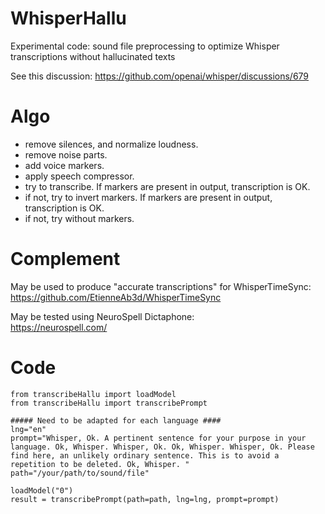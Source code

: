 # WhisperHallu
Experimental code: sound file preprocessing to optimize Whisper transcriptions without hallucinated texts

See this discussion: https://github.com/openai/whisper/discussions/679

# Algo
- remove silences, and normalize loudness.
- remove noise parts.
- add voice markers.
- apply speech compressor.
- try to transcribe. If markers are present in output, transcription is OK.
- if not, try to invert markers. If markers are present in output, transcription is OK.
- if not, try without markers.

# Complement

May be used to produce "accurate transcriptions" for WhisperTimeSync:<br/>
https://github.com/EtienneAb3d/WhisperTimeSync

May be tested using NeuroSpell Dictaphone:<br/>
https://neurospell.com/

# Code

```
from transcribeHallu import loadModel
from transcribeHallu import transcribePrompt

##### Need to be adapted for each language ####
lng="en"
prompt="Whisper, Ok. A pertinent sentence for your purpose in your language. Ok, Whisper. Whisper, Ok. Ok, Whisper. Whisper, Ok. Please find here, an unlikely ordinary sentence. This is to avoid a repetition to be deleted. Ok, Whisper. "
path="/your/path/to/sound/file"

loadModel("0")
result = transcribePrompt(path=path, lng=lng, prompt=prompt)
```
